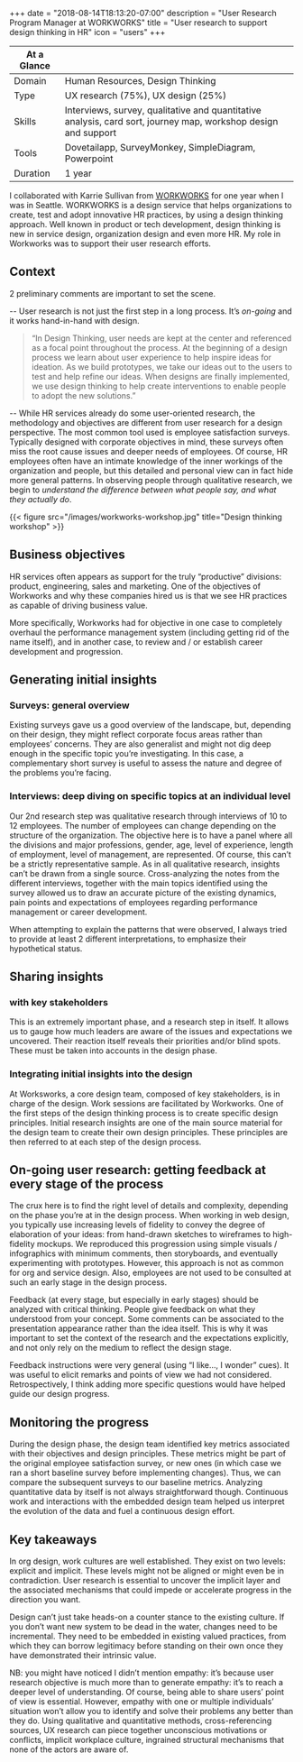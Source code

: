 +++
date = "2018-08-14T18:13:20-07:00"
description = "User Research Program Manager at WORKWORKS"
title = "User research to support design thinking in HR"
icon = "users"
+++

<div class="at-a-glance">

At a Glance | <i class="fa fa-users"></i>
--------|---
Domain  | Human Resources, Design Thinking
Type    | UX research (75%), UX design (25%)
Skills  | Interviews, survey, qualitative and quantitative analysis, card sort, journey map, workshop design and support
Tools   | Dovetailapp, SurveyMonkey, SimpleDiagram, Powerpoint
Duration| 1 year

</div>


I collaborated with Karrie Sullivan from [WORKWORKS](http://workworks.io/) for one year when I was in Seattle. WORKWORKS is a design service that helps organizations to create, test and adopt innovative HR practices, by using a design thinking approach. Well known in product or tech development, design thinking is new in service design, organization design and even more HR. My role in Workworks was to support their user research efforts.

## Context

2 preliminary comments are important to set the scene.

-- User research is not just the first step in a long process. It’s *on-going* and it works hand-in-hand with design.

> “In Design Thinking, user needs are kept at the center and referenced as a focal point throughout the process.  At the beginning of a design process we learn about user experience to help inspire ideas for ideation.  As we build prototypes, we take our ideas out to the users to test and help refine our ideas.  When designs are finally implemented, we use design thinking to help create interventions to enable people to adopt the new solutions.”

-- While HR services already do some user-oriented research, the methodology and objectives are different from user research for a design perspective. The most common tool used is employee satisfaction surveys. Typically designed with corporate objectives in mind, these surveys often miss the root cause issues and deeper needs of employees. Of course, HR employees often have an intimate knowledge of the inner workings of the organization and people, but this detailed and personal view can in fact hide more general patterns. In observing people through qualitative research, we begin to *understand the difference between what people say, and what they actually do*.

{{< figure src="/images/workworks-workshop.jpg" title="Design thinking workshop" >}}

## Business objectives
HR services often appears as support for the truly “productive” divisions: product, engineering, sales and marketing. One of the objectives of Workworks and why these companies hired us is that we see HR practices as capable of driving business value. 

More specifically, Workworks had for objective in one case to completely overhaul the performance management system (including getting rid of the name itself), and in another case, to review and / or establish career development and progression.

## Generating initial insights

### Surveys: general overview

Existing surveys gave us a good overview of the landscape, but, depending on their design, they might reflect corporate focus areas rather than employees’ concerns. They are also generalist and might not dig deep enough in the specific topic you’re investigating. In this case, a complementary short survey is useful to assess the nature and degree of the problems you’re facing.


### Interviews: deep diving on specific topics at an individual level

Our 2nd research step was qualitative research through interviews of 10 to 12 employees. The number of employees can change depending on the structure of the organization. The objective here is to have a panel where all the divisions and major professions, gender, age, level of experience, length of employment, level of management, are represented. Of course, this can’t be a strictly representative sample. 
As in all qualitative research, insights can’t be drawn from a single source. Cross-analyzing the notes from the different interviews, together with the main topics identified using the survey allowed us to draw an accurate picture of the existing dynamics, pain points and expectations of employees regarding performance management or career development. 

When attempting to explain the patterns that were observed, I always tried to provide at least 2 different interpretations, to emphasize their hypothetical status. 

## Sharing insights 

### with key stakeholders

This is an extremely important phase, and a research step in itself. It allows us to gauge how much leaders are aware of the issues and expectations we uncovered. Their reaction itself reveals their priorities and/or blind spots. These must be taken into accounts in the design phase. 

### Integrating initial insights into the design

At Worksworks, a core design team, composed of key stakeholders, is in charge of the design. Work sessions are facilitated by Workworks. One of the first steps of the design thinking process is to create specific design principles. Initial research insights are one of the main source material for the design team to create their own design principles. These principles are then referred to at each step of the design process. 

## On-going user research: getting feedback at every stage of the process

The crux here is to find the right level of details and complexity, depending on the phase you’re at in the design process. 
When working in web design, you typically use increasing levels of fidelity to convey the degree of elaboration of your ideas: from hand-drawn sketches to wireframes to high-fidelity mockups. 
We reproduced this progression using simple visuals / infographics with minimum comments, then storyboards, and eventually experimenting with prototypes. However, this approach is not as common for org and service design. Also, employees are not used to be consulted at such an early stage in the design process. 

Feedback (at every stage, but especially in early stages) should be analyzed with critical thinking. People give feedback on what they understood from your concept. Some comments can be associated to the presentation appearance rather than the idea itself. This is why it was important to set the context of the research and the expectations explicitly, and not only rely on the medium to reflect the design stage. 

Feedback instructions were very general (using “I like…, I wonder” cues). It was useful to elicit remarks and points of view we had not considered. Retrospectively, I think adding more specific questions would have helped guide our design progress. 

## Monitoring the progress

During the design phase, the design team identified key metrics associated with their objectives and design principles. These metrics might be part of the original employee satisfaction survey, or new ones (in which case we ran a short baseline survey before implementing changes). 
Thus, we can compare the subsequent surveys to our baseline metrics. Analyzing quantitative data by itself is not always straightforward though. Continuous work and interactions with the embedded design team helped us interpret the evolution of the data and fuel a continuous design effort.

## Key takeaways

In org design, work cultures are well established. They exist on two levels: explicit and implicit. These levels might not be aligned or might even be in contradiction. User research is essential to uncover the implicit layer and the associated mechanisms that could impede or accelerate progress in the direction you want.

Design can’t just take heads-on a counter stance to the existing culture. If you don’t want new system to be dead in the water, changes need to be incremental. They need to be embedded in existing valued practices, from which they can borrow legitimacy before standing on their own once they have demonstrated their intrinsic value.


NB: you might have noticed I didn’t mention empathy: it’s because user research objective is much more than to generate empathy: it’s to reach a deeper level of understanding. Of course, being able to share users’ point of view is essential. However, empathy with one or multiple individuals’ situation won’t allow you to identify and solve their problems any better than they do. Using qualitative and quantitative methods, cross-referencing sources, UX research can piece together unconscious motivations or conflicts, implicit workplace culture, ingrained structural mechanisms that none of the actors are aware of. 







